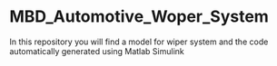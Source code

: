 # MBD_Automotive_Woper_System
In this repository you will find a model for wiper system and the code automatically generated using Matlab Simulink
